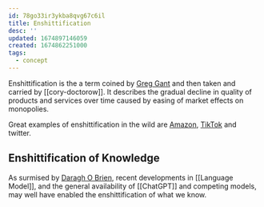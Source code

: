 ```yaml
---
id: 78go33ir3ykba8qvg67c6il
title: Enshittification
desc: ''
updated: 1674897146059
created: 1674862251000
tags:
  - concept
---
```


Enshittification is the a term coined by [Greg Gant](https://blog.greggant.com/posts/2018/12/27/welcome-to-the-enshittening.html) and then taken and carried by [[cory-doctorow]]. It describes the gradual decline in quality of products and services over time caused by easing of market effects on monopolies.

Great examples of enshittification in the wild are [Amazon](https://pluralistic.net/2022/11/28/enshittification/#relentless-payola), [TikTok](https://pluralistic.net/2023/01/21/potemkin-ai/) and twitter.

## Enshittification of Knowledge

As surmised by [Daragh O Brien](https://castlebridge.ie/insights/llms-and-the-enshittening-of-knowledge/), recent developments in [[Language Model]], and the general availability of [[ChatGPT]] and competing models, may well have enabled the enshittification of what we know.
